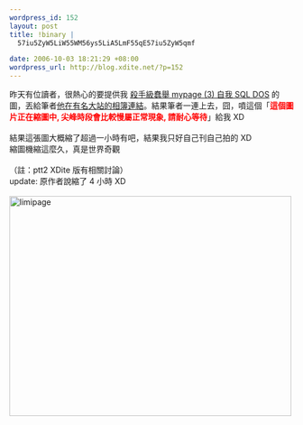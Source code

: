 ```yaml
--- 
wordpress_id: 152
layout: post
title: !binary |
  57iu5ZyW5LiW55WM56ys5LiA5LmF55qE57iu5ZyW5qmf

date: 2006-10-03 18:21:29 +08:00
wordpress_url: http://blog.xdite.net/?p=152
---
```

昨天有位讀者，很熱心的要提供我 <a href="../../../../../?p=147" rel="bookmark" title="Permanent Link: 殺手級蠢舉 mypage (3) 自我 SQL DOS">殺手級蠢舉 mypage (3) 自我 SQL DOS</a> 的圖，丟給筆者<a href="http://www.wretch.cc/album/show.php?i=jeffy&amp;b=8&amp;f=1667460425&amp;p=0">他在有名大站的相簿連結</a>。結果筆者一連上去，囧，噴這個「<font color="#ff0000"><strong>這個圖片正在縮圖中, 尖峰時段會比較慢屬正常現象, 請耐心等待</strong></font>」給我 XD<br /><br />結果這張圖大概縮了超過一小時有吧，結果我只好自己刊自己拍的 XD<br />縮圖機縮這麼久，真是世界奇觀<br /><br />（註：ptt2 XDite 版有相關討論）<br />update: 原作者說縮了 4 小時 XD<br /><br /><a href="http://www.flickr.com/photos/14765209@N00/259638120/" title="Photo Sharing"><img width="500" height="390" src="http://static.flickr.com/86/259638120_f3d20f17f1.jpg" alt="limipage" /></a>
